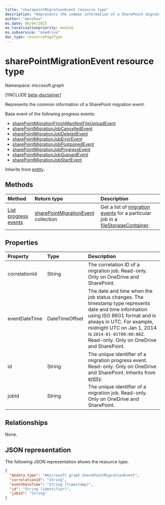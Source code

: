 ```yaml
---
title: "sharepointMigrationEvent resource type"
description: "Represents the common information of a SharePoint migration event."
author: "wenzhou"
ms.date: 06/04/2025
ms.localizationpriority: medium
ms.subservice: "onedrive"
doc_type: resourcePageType
---
```


# sharePointMigrationEvent resource type

Namespace: microsoft.graph

[!INCLUDE [beta-disclaimer](../../includes/beta-disclaimer.md)]

Represents the common information of a SharePoint migration event.

Base event of the following progress events:
- [sharePointMigrationFinishManifestFileUploadEvent](../resources/sharepointmigrationfinishmanifestfileuploadevent.md)
- [sharePointMigrationJobCancelledEvent](../resources/sharepointmigrationjobcancelledevent.md)
- [sharePointMigrationJobDeletedEvent](../resources/sharepointmigrationjobdeletedevent.md)
- [sharePointMigrationJobErrorEvent](../resources/sharepointmigrationjoberrorevent.md)
- [sharePointMigrationJobPostponedEvent](../resources/sharepointmigrationjobpostponedevent.md)
- [sharePointMigrationJobProgressEvent](../resources/sharepointmigrationjobprogressevent.md)
- [sharePointMigrationJobQueuedEvent](../resources/sharepointmigrationjobqueuedevent.md)
- [sharePointMigrationJobStartEvent](../resources/sharepointmigrationjobstartevent.md)

Inherits from [entity](../resources/entity.md).

## Methods
|Method|Return type|Description|
|:---|:---|:---|
|[List progress events](../api/sharepointmigrationjob-list-progressevents.md)|[sharePointMigrationEvent](../resources/sharepointmigrationevent.md) collection|Get a list of [migration events](../resources/sharepointmigrationevent.md) for a particular job in a [fileStorageContainer](../resources/filestoragecontainer.md).|

## Properties
|Property|Type|Description|
|:---|:---|:---|
|correlationId|String|The correlation ID of a migration job. Read-only. Only on OneDrive and SharePoint.|
|eventDateTime|DateTimeOffset|The date and time when the job status changes. The timestamp type represents date and time information using ISO 8601 format and is always in UTC. For example, midnight UTC on Jan 1, 2014 is `2014-01-01T00:00:00Z`. Read-only. Only on OneDrive and SharePoint.|
|id|String| The unique identifier of a migration progress event. Read-only. Only on OneDrive and SharePoint. Inherits from [entity](../resources/entity.md).|
|jobId|String|The unique identifier of a migration job. Read-only. Only on OneDrive and SharePoint.|

## Relationships
None.

## JSON representation
The following JSON representation shows the resource type.
<!-- {
  "blockType": "resource",
  "keyProperty": "id",
  "@odata.type": "microsoft.graph.sharePointMigrationEvent",
  "baseType": "microsoft.graph.entity",
  "openType": false
}
-->
``` json
{
  "@odata.type": "#microsoft.graph.sharePointMigrationEvent",
  "correlationId": "String",
  "eventDateTime": "String (timestamp)",
  "id": "String (identifier)",
  "jobId": "String"
}
```
